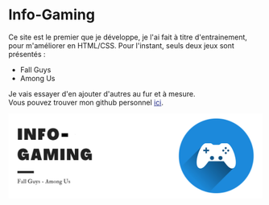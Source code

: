 # Info-Gaming

Ce site est le premier que je développe, je l'ai fait à titre d'entrainement, 
pour m'améliorer en HTML/CSS. Pour l'instant, seuls deux jeux sont présentés :
- Fall Guys
- Among Us

Je vais essayer d'en ajouter d'autres au fur et à mesure.<br>
Vous pouvez trouver mon github personnel <a href="https://github.com/titi1000" style="color: #1f2988;">ici</a>.

<img src="images/Info-gaming3.png">
